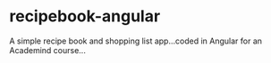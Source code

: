 # recipebook-angular
A simple recipe book and shopping list app...coded in Angular for an Academind course...
